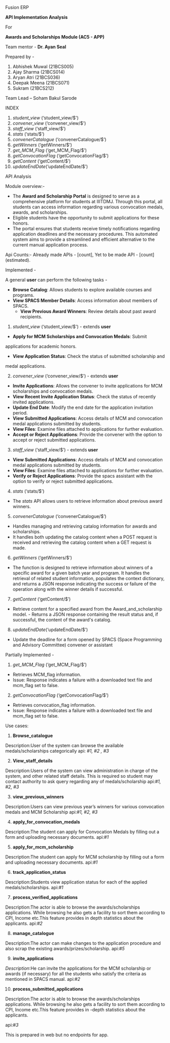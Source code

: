 ﻿Fusion ERP 

**API Implementation Analysis**

For 

**Awards and Scholarships Module (AC5 - APP)** 

Team mentor - **Dr. Ayan Seal**

Prepared by - 

1. Abhishek Muwal (21BCS005) 
1. Ajay Sharma (21BCS014) 
1. Aryan Atri (21BCS036) 
1. Deepak Meena (21BCS071) 
1. Sukram (21BCS212) 

Team Lead – Soham Bakul Sarode  

INDEX

1. *student\_view* (‘student\_view/$') 
1. *convener\_view* (‘convener\_view/$’) 
1. *staff\_view* (‘staff\_view/$’) 
1. *stats* (‘stats/$’) 
1. *convenerCatalogue* (‘convenerCatalogue/$’) 
1. *getWinners* (‘getWinners/$’) 
1. *get\_MCM\_Flag* (‘get\_MCM\_Flag/$’) 
1. *getConvocationFlag* (‘getConvocationFlag/$’) 
1. *getContent* (‘getContent/$’) 
1. *updateEndDate*(‘updateEndDate/$’) 

API Analysis

Module overview:-

- The **Award and Scholarship Portal** is designed to serve as a comprehensive platform for students at IIITDMJ. Through this portal, all students can access information regarding various convocation medals, awards, and scholarships. 
- Eligible students have the opportunity to submit applications for these honors. 
- The portal ensures that students receive timely notifications regarding application deadlines and the necessary procedures. This automated system aims to provide a streamlined and efficient alternative to the current manual application process. 

Api Counts:- Already made APIs - [count], Yet to be made API - [count] (estimated).

Implemented -

A general **user** can perform the following tasks - 

- **Browse Catalog**: Allows students to explore available courses and programs. 
- **View SPACS Member Details**: Access information about members of SPACS. 
  - **View Previous Award Winners**: Review details about past award recipients. 
1. *student\_view* (‘student\_view/$') - extends **user** 
- **Apply for MCM Scholarships and Convocation Medals**: Submit 

applications for academic honors. 

- **View Application Status**: Check the status of submitted scholarship and 

medal applications. 

2. *convener\_view* (‘convener\_view/$’) - extends **user** 
- **Invite Applications**: Allows the convener to invite applications for MCM scholarships and convocation medals. 
- **View Recent Invite Application Status**: Check the status of recently invited applications. 
- **Update End Date**: Modify the end date for the application invitation period. 
- **View Submitted Applications**: Access details of MCM and convocation medal applications submitted by students. 
- **View Files**: Examine files attached to applications for further evaluation. 
- **Accept or Reject Applications**: Provide the convener with the option to accept or reject submitted applications. 
3. *staff\_view* (‘staff\_view/$’) - extends **user** 
- **View Submitted Applications**: Access details of MCM and convocation medal applications submitted by students. 
- **View Files**: Examine files attached to applications for further evaluation. 
- **Verify or Reject Applications**: Provide the spacs assistant with the option to verify or reject submitted applications. 
4. *stats* (‘stats/$’) 
- The *stats* API allows users to retrieve information about previous award winners. 
5. *convenerCatalogue* (‘convenerCatalogue/$’) 
- Handles managing and retrieving catalog information for awards and scholarships. 
- It handles both updating the catalog content when a POST request is received and retrieving the catalog content when a GET request is made. 
6. *getWinners* (‘getWinners/$’) 
- The function is designed to retrieve information about winners of a specific award for a given batch year and program. It handles the retrieval of related student information, populates the context dictionary, and returns a JSON response indicating the success or failure of the operation along with the winner details if successful. 
7. *getContent* (‘getContent/$’) 
- Retrieve content for a specified award from the Award\_and\_scholarship model. - Returns a JSON response containing the result status and, if successful, the content of the award's catalog. 
8. *updateEndDate*(‘updateEndDate/$’) 
- Update the deadline for a form opened by SPACS (Space Programming and Advisory Committee) convener or assistant 

Partially Implemented -

1. *get\_MCM\_Flag* (‘get\_MCM\_Flag/$’) 
- Retrieves MCM\_flag information. 
- Issue: Response indicates a failure with a downloaded text file and mcm\_flag set to false. 
2. *getConvocationFlag* (‘getConvocationFlag/$’) 
- Retrieves convocation\_flag information. 
- Issue: Response indicates a failure with a downloaded text file and mcm\_flag set to false. 

Use cases:

1. **Browse\_catalogue** 

Description:User of the system can browse the available medals/scholarships categorically api: *#1, #2 , #3* 

2. **View\_staff\_details** 

Description:Users of the system can view administration in charge of the system, and other related staff details. This is required so student may contact authority to ask query regarding any of medals/scholarship api:*#1, #2, #3* 

3. **view\_previous\_winners** 

Description:Users can view previous year’s winners for various convocation medals and MCM Scholarship api:*#1, #2, #3* 

4. **apply\_for\_convocation\_medals** 

Description:The student can apply for Convocation Medals by filling out a form and uploading necessary documents. api:*#1* 

5. **apply\_for\_mcm\_scholarship** 

Description:The student can apply for MCM scholarship by filling out a form and uploading necessary documents. api:*#1* 

6. **track\_application\_status** 

Description:Students view application status for each of the applied medals/scholarships. api:*#1* 

7. **process\_verified\_applications** 

Description:The actor is able to browse the awards/scholarships applications. While browsing he also gets a facility to sort them according to CPI, Income etc.This feature provides in depth statistics about the applicants. api:*#2* 

8. **manage\_catalogue** 

Description:The actor can make changes to the application procedure and also scrap the existing awards/prizes/scholarship. api:*#5* 

9. **invite\_applications** 

*Description*:He can invite the applications for the MCM scholarship or awards (if necessary) for all the students who satisfy the criteria as mentioned in SPACS manual. api:*#2* 

10. **process\_submitted\_applications** 

Description:The actor is able to browse the awards/scholarships applications. While browsing he also gets a facility to sort them according to CPI, Income etc.This feature provides in -depth statistics about the applicants. 

api:*#3* 

This is prepared in web but no endpoints for app.


